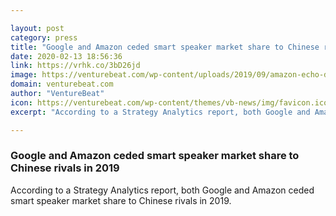 ```yaml
---

layout: post
category: press
title: "Google and Amazon ceded smart speaker market share to Chinese rivals in 2019"
date: 2020-02-13 18:56:36
link: https://vrhk.co/3bD26jd
image: https://venturebeat.com/wp-content/uploads/2019/09/amazon-echo-dot-2019-e1571958500413.jpg?w=1200&strip=all
domain: venturebeat.com
author: "VentureBeat"
icon: https://venturebeat.com/wp-content/themes/vb-news/img/favicon.ico
excerpt: "According to a Strategy Analytics report, both Google and Amazon ceded smart speaker market share to Chinese rivals in 2019."

---
```


### Google and Amazon ceded smart speaker market share to Chinese rivals in 2019

According to a Strategy Analytics report, both Google and Amazon ceded smart speaker market share to Chinese rivals in 2019.
